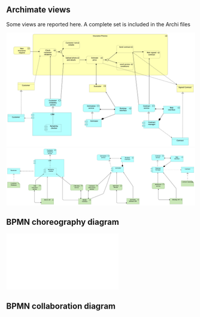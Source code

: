 ## Archimate views

Some views are reported here. A complete set is included in the Archi files

![ApplicationUsage](InsuranceCompany-ApplicationUsage.png)
![ApplicationUsage](InsuranceCompany-TechnologyUsage.png)


## BPMN choreography diagram

![BPMN choreography](Insurance-Choreo.pdf)

## BPMN collaboration diagram

